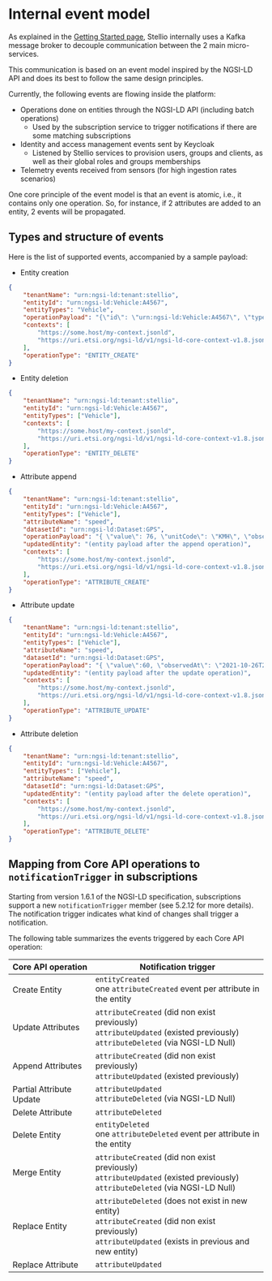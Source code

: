 # Internal event model

As explained in the [Getting Started page](../quick_start_guide.md), Stellio internally uses a Kafka message broker to decouple communication between the 2 main micro-services.

This communication is based on an event model inspired by the NGSI-LD API and does its best to follow the same design principles.

Currently, the following events are flowing inside the platform:

- Operations done on entities through the NGSI-LD API (including batch operations)
    - Used by the subscription service to trigger notifications if there are some matching subscriptions
- Identity and access management events sent by Keycloak
    - Listened by Stellio services to provision users, groups and clients, as well as their global roles and groups memberships
- Telemetry events received from sensors (for high ingestion rates scenarios)

One core principle of the event model is that an event is atomic, i.e., it contains only one operation. So, for instance, if 2 attributes are added to an entity, 2 events will be propagated.

## Types and structure of events

Here is the list of supported events, accompanied by a sample payload:

- Entity creation

```json
{
    "tenantName": "urn:ngsi-ld:tenant:stellio",
    "entityId": "urn:ngsi-ld:Vehicle:A4567",
    "entityTypes": "Vehicle",
    "operationPayload": "{\"id\": \"urn:ngsi-ld:Vehicle:A4567\", \"type\": \"Vehicle\", \"brandName\": { \"type\": \"Property\", \"value\": \"Mercedes\"}}",
    "contexts": [
        "https://some.host/my-context.jsonld",
        "https://uri.etsi.org/ngsi-ld/v1/ngsi-ld-core-context-v1.8.jsonld"
    ],
    "operationType": "ENTITY_CREATE"
}
```

- Entity deletion

```json
{
    "tenantName": "urn:ngsi-ld:tenant:stellio",
    "entityId": "urn:ngsi-ld:Vehicle:A4567",
    "entityTypes": ["Vehicle"],
    "contexts": [
        "https://some.host/my-context.jsonld",
        "https://uri.etsi.org/ngsi-ld/v1/ngsi-ld-core-context-v1.8.jsonld"
    ],
    "operationType": "ENTITY_DELETE"
}
```

- Attribute append

```json
{
    "tenantName": "urn:ngsi-ld:tenant:stellio",
    "entityId": "urn:ngsi-ld:Vehicle:A4567",
    "entityTypes": ["Vehicle"],
    "attributeName": "speed",
    "datasetId": "urn:ngsi-ld:Dataset:GPS",
    "operationPayload": "{ \"value\": 76, \"unitCode\": \"KMH\", \"observedAt\": \"2021-10-26T22:35:52.98601Z\", \"datasetId\": \"urn:ngsi-ld:Dataset:GPS\" }",
    "updatedEntity": "(entity payload after the append operation)",
    "contexts": [
        "https://some.host/my-context.jsonld",
        "https://uri.etsi.org/ngsi-ld/v1/ngsi-ld-core-context-v1.8.jsonld"
    ],
    "operationType": "ATTRIBUTE_CREATE"
}
```

- Attribute update

```json
{
    "tenantName": "urn:ngsi-ld:tenant:stellio",
    "entityId": "urn:ngsi-ld:Vehicle:A4567",
    "entityTypes": ["Vehicle"],
    "attributeName": "speed",
    "datasetId": "urn:ngsi-ld:Dataset:GPS",
    "operationPayload": "{ \"value\":60, \"observedAt\": \"2021-10-26T23:35:52.98601Z\" }",
    "updatedEntity": "(entity payload after the update operation)",
    "contexts": [
        "https://some.host/my-context.jsonld",
        "https://uri.etsi.org/ngsi-ld/v1/ngsi-ld-core-context-v1.8.jsonld"
    ],
    "operationType": "ATTRIBUTE_UPDATE"
}
```

- Attribute deletion

```json
{
    "tenantName": "urn:ngsi-ld:tenant:stellio",
    "entityId": "urn:ngsi-ld:Vehicle:A4567",
    "entityTypes": ["Vehicle"],
    "attributeName": "speed",
    "datasetId": "urn:ngsi-ld:Dataset:GPS",
    "updatedEntity": "(entity payload after the delete operation)",
    "contexts": [
        "https://some.host/my-context.jsonld",
        "https://uri.etsi.org/ngsi-ld/v1/ngsi-ld-core-context-v1.8.jsonld"
    ],
    "operationType": "ATTRIBUTE_DELETE"
}
```

## Mapping from Core API operations to `notificationTrigger` in subscriptions

Starting from version 1.6.1 of the NGSI-LD specification, subscriptions support a new `notificationTrigger` member (see 5.2.12 for more details).
The notification trigger indicates what kind of changes shall trigger a notification.

The following table summarizes the events triggered by each Core API operation:

| Core API operation             | Notification trigger                                                        |
| ------------------------------ | --------------------------------------------------------------------------- |
| Create Entity                  | `entityCreated`<br>one `attributeCreated` event per attribute in the entity |
| Update Attributes              | `attributeCreated` (did non exist previously)<br>`attributeUpdated` (existed previously)<br>`attributeDeleted` (via NGSI-LD Null) |
| Append Attributes              | `attributeCreated` (did non exist previously)<br>`attributeUpdated` (existed previously)|
| Partial Attribute Update       | `attributeUpdated`<br>`attributeDeleted` (via NGSI-LD Null)                 |
| Delete Attribute               | `attributeDeleted`                                                          |
| Delete Entity                  | `entityDeleted`<br>one `attributeDeleted` event per attribute in the entity |
| Merge Entity                   | `attributeCreated` (did non exist previously)<br>`attributeUpdated` (existed previously)<br>`attributeDeleted` (via NGSI-LD Null) |
| Replace Entity                 | `attributeDeleted` (does not exist in new entity)<br>`attributeCreated` (did non exist previously)<br>`attributeUpdated` (exists in previous and new entity) |
| Replace Attribute              | `attributeUpdated`                                                          |
